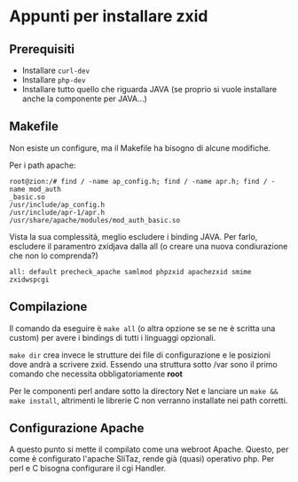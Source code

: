 Appunti per installare zxid
===========================

Prerequisiti
------------

*  Installare `curl-dev`
*  Installare `php-dev`
*  Installare tutto quello che riguarda JAVA (se proprio si vuole installare anche la componente per JAVA...)

Makefile
--------

Non esiste un configure, ma il Makefile ha bisogno di alcune modifiche.

Per i path apache: 
```
root@zion:/# find / -name ap_config.h; find / -name apr.h; find / -name mod_auth
_basic.so
/usr/include/ap_config.h
/usr/include/apr-1/apr.h
/usr/share/apache/modules/mod_auth_basic.so
```

Vista la sua complessità, meglio escludere i binding JAVA.
Per farlo, escludere il paramentro zxidjava dalla all (o creare una nuova condiurazione che non lo comprenda?)

``all: default precheck_apache samlmod phpzxid apachezxid smime zxidwspcgi``

Compilazione
------------

Il comando da eseguire è `make all` (o altra opzione se se ne è scritta una custom) per avere i bindings di tutti i linguaggi opzionali.

`make dir` crea invece le strutture dei file di configurazione e le posizioni dove andrà a scrivere zxid. Essendo una struttura sotto /var sono il primo comando che necessita obbligatoriamente **root**

Per le componenti perl andare sotto la directory Net e lanciare un `make && make install`, altrimenti le librerie C non verranno installate nei path corretti.



Configurazione Apache
---------------------

A questo punto si mette il compilato come una webroot Apache. Questo, per come è configurato l'apache SliTaz, rende già (quasi) operativo php. Per perl e C bisogna configurare il cgi Handler.
